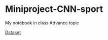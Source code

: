 # Miniproject-CNN-sport
My notebook in class Advance topic

[Dataset](https://drive.google.com/file/d/1L-BaoEF9gneOTMkbfKmsFRYf78s_0wXJ/view?usp=sharing)

